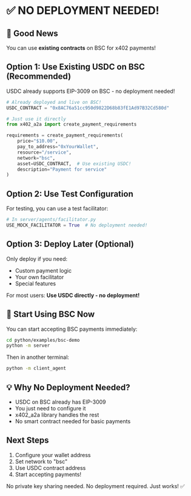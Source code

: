 # ✅ NO DEPLOYMENT NEEDED!

## 🎉 Good News

You can use **existing contracts** on BSC for x402 payments!

## Option 1: Use Existing USDC on BSC (Recommended)

USDC already supports EIP-3009 on BSC - no deployment needed!

```python
# Already deployed and live on BSC!
USDC_CONTRACT = "0x8AC76a51cc950d9822D68b83fE1Ad97B32Cd580d"

# Just use it directly
from x402_a2a import create_payment_requirements

requirements = create_payment_requirements(
    price="$10.00",
    pay_to_address="0xYourWallet",
    resource="/service",
    network="bsc",
    asset=USDC_CONTRACT,  # Use existing USDC!
    description="Payment for service"
)
```

## Option 2: Use Test Configuration

For testing, you can use a test facilitator:

```python
# In server/agents/facilitator.py
USE_MOCK_FACILITATOR = True  # No deployment needed!
```

## Option 3: Deploy Later (Optional)

Only deploy if you need:
- Custom payment logic
- Your own facilitator
- Special features

For most users: **Use USDC directly - no deployment!**

## 🚀 Start Using BSC Now

You can start accepting BSC payments immediately:

```bash
cd python/examples/bsc-demo
python -m server
```

Then in another terminal:

```bash
python -m client_agent
```

## 💡 Why No Deployment Needed?

- USDC on BSC already has EIP-3009
- You just need to configure it
- x402_a2a library handles the rest
- No smart contract needed for basic payments

## Next Steps

1. Configure your wallet address
2. Set network to "bsc"
3. Use USDC contract address
4. Start accepting payments!

No private key sharing needed. No deployment required. Just works! ✅

